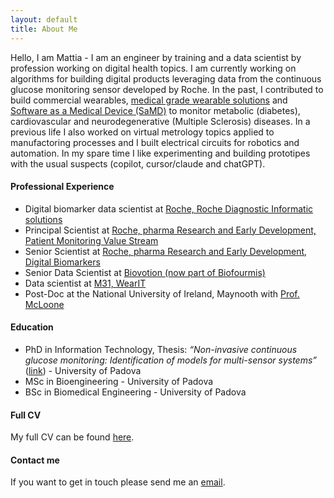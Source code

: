 ```yaml
---
layout: default
title: About Me
---
```


Hello, I am Mattia - I am an engineer by training and a data scientist by profession working on digital health topics. I am currently working on algorithms for building digital products leveraging data from the continuous glucose monitoring sensor developed by Roche. In the past, I contributed to build commercial wearables, [medical grade wearable solutions](https://pubmed.ncbi.nlm.nih.gov/34937478/) and [Software as a Medical Device (SaMD)](https://floodlightms-us.com/) to monitor metabolic (diabetes), cardiovascular and neurodegenerative (Multiple Sclerosis) diseases. In a previous life I also worked on virtual metrology topics applied to manufactoring processes and I built electrical circuits for robotics and automation. In my spare time I like experimenting and building prototipes with the usual suspects (copilot, cursor/claude and chatGPT).

#### Professional Experience

- Digital biomarker data scientist at [Roche, Roche Diagnostic Informatic solutions](https://www.roche.com/media/releases/med-cor-2024-07-09)
- Principal Scientist at [Roche, pharma Research and Early Development, Patient Monitoring Value Stream](https://www.roche.com/about/priorities/personalised_healthcare/digital-biomarkers.htm)
- Senior Scientist at [Roche, pharma Research and Early Development, Digital Biomarkers](https://www.roche.com/about/priorities/personalised_healthcare/digital-biomarkers.htm)
- Senior Data Scientist at [Biovotion (now part of Biofourmis)](https://www.biofourmis.com/)
- Data scientist at [M31, WearIT](https://www.m31.com/)
- Post-Doc at the National University of Ireland, Maynooth with [Prof. McLoone](https://pure.qub.ac.uk/en/persons/se%C3%A1n-mcloone)


#### Education
- PhD in Information Technology, Thesis: _“Non-invasive continuous glucose monitoring: Identification of models for multi-sensor systems”_ ([link](http://paduaresearch.cab.unipd.it/5684/)) - University of Padova
- MSc in Bioengineering - University of Padova
- BSc in Biomedical Engineering - University of Padova

#### Full CV

My full CV can be found [here](/Mattia_Zanon_CV_.pdf).

#### Contact me

If you want to get in touch please send me an [email](mailto:zanon.mattia@gmail.com).